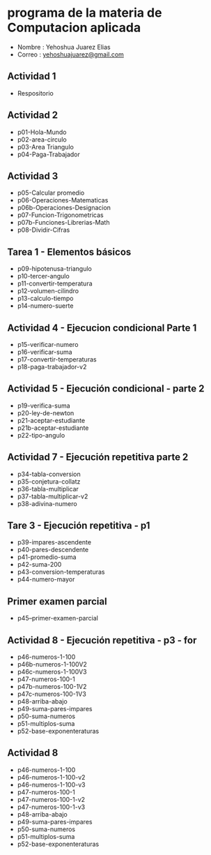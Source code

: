 # programa de la materia de Computacion aplicada

- Nombre : Yehoshua Juarez Elias
- Correo : yehoshuajuarez@gmail.com

## Actividad 1
- Respositorio

## Actividad 2
- p01-Hola-Mundo
- p02-area-circulo
- p03-Area Triangulo
- p04-Paga-Trabajador

## Actividad 3
- p05-Calcular promedio
- p06-Operaciones-Matematicas
- p06b-Operaciones-Designacion
- p07-Funcion-Trigonometricas
- p07b-Funciones-Librerias-Math
- p08-Dividir-Cifras

## Tarea 1 - Elementos básicos 
- p09-hipotenusa-triangulo
- p10-tercer-angulo
- p11-convertir-temperatura
- p12-volumen-cilindro
- p13-calculo-tiempo
- p14-numero-suerte

## Actividad 4 - Ejecucion condicional Parte 1
- p15-verificar-numero
- p16-verificar-suma
- p17-convertir-temperaturas
- p18-paga-trabajador-v2

## Actividad 5 - Ejecución condicional - parte 2
- p19-verifica-suma
- p20-ley-de-newton
- p21-aceptar-estudiante
- p21b-aceptar-estudiante
- p22-tipo-angulo

## Actividad 7 - Ejecución repetitiva parte 2
- p34-tabla-conversion
- p35-conjetura-collatz
- p36-tabla-multiplicar
- p37-tabla-multiplicar-v2
- p38-adivina-numero

## Tare 3 - Ejecución repetitiva - p1
- p39-impares-ascendente
- p40-pares-descendente
- p41-promedio-suma
- p42-suma-200
- p43-conversion-temperaturas
- p44-numero-mayor

## Primer examen parcial
- p45–primer-examen-parcial

## Actividad 8 - Ejecución repetitiva - p3 - for
- p46-numeros-1-100  
- p46b-numeros-1-100V2
- p46c-numeros-1-100V3
- p47-numeros-100-1  
- p47b-numeros-100-1V2
- p47c-numeros-100-1V3
- p48-arriba-abajo
- p49-suma-pares-impares
- p50-suma-numeros
- p51-multiplos-suma
- p52-base-exponenteraturas

## Actividad 8
- p46-numeros-1-100
- p46-numeros-1-100-v2
- p46-numeros-1-100-v3
- p47-numeros-100-1
- p47-numeros-100-1-v2
- p47-numeros-100-1-v3
- p48-arriba-abajo
- p49-suma-pares-impares
- p50-suma-numeros
- p51-multiplos-suma
- p52-base-exponenteraturas